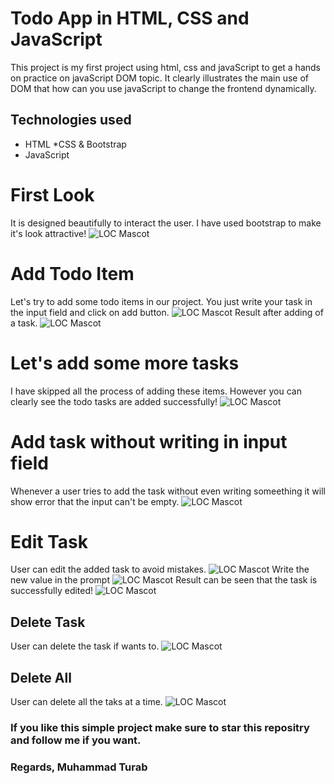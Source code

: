 # Todo App in HTML, CSS and JavaScript
This project is my first project using html, css and javaScript to get a hands on practice on javaScript DOM topic. It clearly illustrates the main use of DOM that how can you use javaScript to change the frontend dynamically.

## Technologies used
* HTML
*CSS & Bootstrap
* JavaScript


# First Look
It is designed beautifully to interact the user. I have used bootstrap to make it's look attractive!
![LOC Mascot](https://github.com/turab45/todo-app-javaScript/blob/master/images/1.JPG "LOC")

# Add Todo Item
Let's try to add some todo items in our project. You just write your task in the input field and click on add button.
![LOC Mascot](https://github.com/turab45/todo-app-javaScript/blob/master/images/2.JPG "LOC")
Result after adding of a task.
![LOC Mascot](https://github.com/turab45/todo-app-javaScript/blob/master/images/3.JPG "LOC")

# Let's add some more tasks
I have skipped all the process of adding these items. However you can clearly see the todo tasks are added successfully!
![LOC Mascot](https://github.com/turab45/todo-app-javaScript/blob/master/images/4.JPG "LOC")

# Add task without writing in input field
Whenever a user tries to add the task without even writing someething it will show error that the input can't be empty.
![LOC Mascot](https://github.com/turab45/todo-app-javaScript/blob/master/images/5.JPG "LOC")

# Edit Task
User can edit the added task to avoid mistakes.
![LOC Mascot](https://github.com/turab45/todo-app-javaScript/blob/master/images/6.JPG "LOC")
Write the new value in the prompt
![LOC Mascot](https://github.com/turab45/todo-app-javaScript/blob/master/images/7.JPG "LOC")
Result can be seen that the task is successfully edited!
![LOC Mascot](https://github.com/turab45/todo-app-javaScript/blob/master/images/8.JPG "LOC")
## Delete Task
User can delete the task if wants to. 
 ![LOC Mascot](https://github.com/turab45/todo-app-javaScript/blob/master/images/9.JPG "LOC")

 ## Delete All
User can delete all the taks at a time.
 ![LOC Mascot](https://github.com/turab45/todo-app-javaScript/blob/master/images/10.JPG "LOC")



### If you like this simple project make sure to star this repositry and follow me if you want.
### Regards, Muhammad Turab













